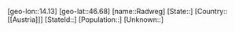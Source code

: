 ﻿---
location: [46.68,14.13]
type: City
tags:
- geo/City


SpocWebEntityId: 33611
isDeleted: false
confidential: public

---
[geo-lon::14.13]
[geo-lat::46.68]
[name::Radweg]
[State::]
[Country::[[Austria]]]
[StateId::]
[Population::]
[Unknown::]

